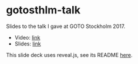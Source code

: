 # gotosthlm-talk

Slides to the talk I gave at GOTO Stockholm 2017.

* Video: [link](https://www.youtube.com/watch?v=P2C9bRtCWOA) 
* Slides: [link](https://binji.github.io/gotosthlm-talk)

This slide deck uses reveal.js, see its README [here](README.reveal.md).
